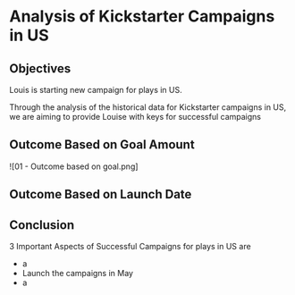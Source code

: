 # Analysis of Kickstarter Campaigns in US

## Objectives
Louis is starting new campaign for plays in US.

Through the analysis of the historical data for Kickstarter campaigns in US, we are aiming to provide Louise with keys for successful campaigns

## Outcome Based on Goal Amount
![01 - Outcome based on goal.png]
## Outcome Based on Launch Date

## Conclusion
3 Important Aspects of Successful Campaigns for plays in US are
 - a
 - Launch the campaigns in May
 - a
